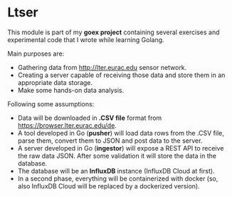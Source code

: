 # Ltser

This module is part of my **goex project** containing several exercises and experimental code that I wrote while learning Golang.

Main purposes are:
- Gathering data from http://lter.eurac.edu sensor network.
- Creating a server capable of receiving those data and store them in an appropriate data storage.
- Make some hands-on data analysis.

Following some assumptions:
- Data will be downloaded in **.CSV file** format from https://browser.lter.eurac.edu/de.
- A tool developed in Go (**pusher**) will load data rows from the .CSV file, parse them, convert them to JSON and post data to the server.
- A server developed in Go (**ingestor**) will expose a REST API to receive the raw data JSON. After some validation it will store the data in the database.
- The database will be an **InfluxDB** instance (InfluxDB Cloud at first).
- In a second phase, everything will be containerized with docker (so, also InfluxDB Cloud will be replaced by a dockerized version).
